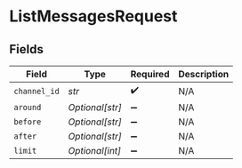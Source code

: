 # ListMessagesRequest


## Fields

| Field              | Type               | Required           | Description        |
| ------------------ | ------------------ | ------------------ | ------------------ |
| `channel_id`       | *str*              | :heavy_check_mark: | N/A                |
| `around`           | *Optional[str]*    | :heavy_minus_sign: | N/A                |
| `before`           | *Optional[str]*    | :heavy_minus_sign: | N/A                |
| `after`            | *Optional[str]*    | :heavy_minus_sign: | N/A                |
| `limit`            | *Optional[int]*    | :heavy_minus_sign: | N/A                |